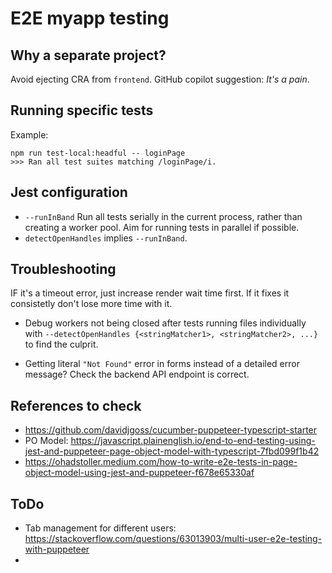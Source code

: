 # E2E myapp testing

## Why a separate project?

Avoid ejecting CRA from ``frontend``. GitHub copilot suggestion: _It's a pain_.

## Running specific tests

Example:
```shell
npm run test-local:headful -- loginPage
>>> Ran all test suites matching /loginPage/i.

```

## Jest configuration

- ``--runInBand`` Run all tests serially in the current process, rather than creating a worker pool. Aim for running tests in parallel if possible.
- ``detectOpenHandles`` implies ``--runInBand``.

## Troubleshooting

IF it's a timeout error, just increase render wait time first. If it fixes it consistetly don't lose more time with it.

- Debug workers not being closed after tests running files individually with ``--detectOpenHandles {<stringMatcher1>, <stringMatcher2>, ...}`` to find the culprit.

- Getting literal ``"Not Found"`` error in forms instead of a detailed error message? Check the backend API endpoint is correct.

## References to check

- <https://github.com/davidjgoss/cucumber-puppeteer-typescript-starter>
- PO Model: <https://javascript.plainenglish.io/end-to-end-testing-using-jest-and-puppeteer-page-object-model-with-typescript-7fbd099f1b42>
- <https://ohadstoller.medium.com/how-to-write-e2e-tests-in-page-object-model-using-jest-and-puppeteer-f678e65330af>

## ToDo

- Tab management for different users: https://stackoverflow.com/questions/63013903/multi-user-e2e-testing-with-puppeteer
- 
